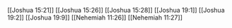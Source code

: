 [[Joshua 15:21]]
[[Joshua 15:26]]
[[Joshua 15:28]]
[[Joshua 19:1]]
[[Joshua 19:2]]
[[Joshua 19:9]]
[[Nehemiah 11:26]]
[[Nehemiah 11:27]]
